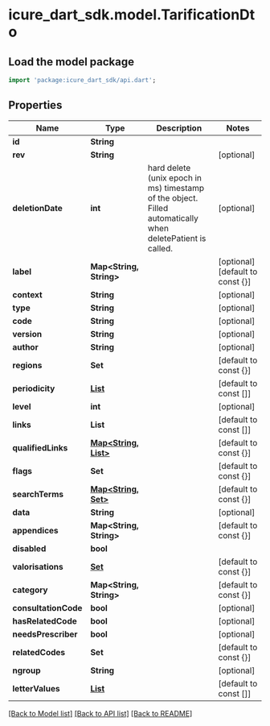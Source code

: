 # icure_dart_sdk.model.TarificationDto

## Load the model package
```dart
import 'package:icure_dart_sdk/api.dart';
```

## Properties
Name | Type | Description | Notes
------------ | ------------- | ------------- | -------------
**id** | **String** |  | 
**rev** | **String** |  | [optional] 
**deletionDate** | **int** | hard delete (unix epoch in ms) timestamp of the object. Filled automatically when deletePatient is called. | [optional] 
**label** | **Map<String, String>** |  | [optional] [default to const {}]
**context** | **String** |  | [optional] 
**type** | **String** |  | [optional] 
**code** | **String** |  | [optional] 
**version** | **String** |  | [optional] 
**author** | **String** |  | [optional] 
**regions** | **Set<String>** |  | [default to const {}]
**periodicity** | [**List<PeriodicityDto>**](PeriodicityDto.md) |  | [default to const []]
**level** | **int** |  | [optional] 
**links** | **List<String>** |  | [default to const []]
**qualifiedLinks** | [**Map<String, List<String>>**](List.md) |  | [default to const {}]
**flags** | **Set<String>** |  | [default to const {}]
**searchTerms** | [**Map<String, Set<String>>**](Set.md) |  | [default to const {}]
**data** | **String** |  | [optional] 
**appendices** | **Map<String, String>** |  | [default to const {}]
**disabled** | **bool** |  | 
**valorisations** | [**Set<ValorisationDto>**](ValorisationDto.md) |  | [default to const {}]
**category** | **Map<String, String>** |  | [default to const {}]
**consultationCode** | **bool** |  | [optional] 
**hasRelatedCode** | **bool** |  | [optional] 
**needsPrescriber** | **bool** |  | [optional] 
**relatedCodes** | **Set<String>** |  | [default to const {}]
**ngroup** | **String** |  | [optional] 
**letterValues** | [**List<LetterValueDto>**](LetterValueDto.md) |  | [default to const []]

[[Back to Model list]](../README.md#documentation-for-models) [[Back to API list]](../README.md#documentation-for-api-endpoints) [[Back to README]](../README.md)


